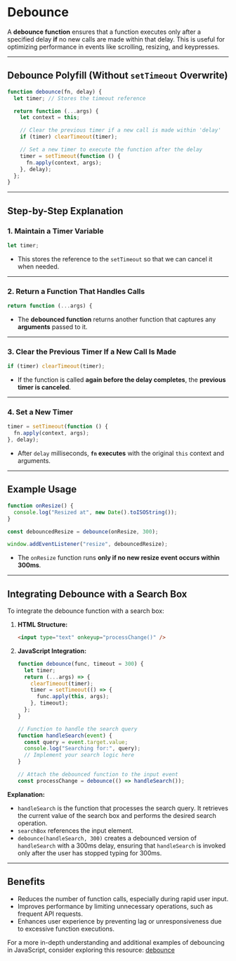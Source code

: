 # Debounce

A **debounce function** ensures that a function executes only after a specified delay **if** no new calls are made within that delay. This is useful for optimizing performance in events like scrolling, resizing, and keypresses.

---

## **Debounce Polyfill (Without `setTimeout` Overwrite)**

```js
function debounce(fn, delay) {
  let timer; // Stores the timeout reference

  return function (...args) {
    let context = this;

    // Clear the previous timer if a new call is made within 'delay'
    if (timer) clearTimeout(timer);

    // Set a new timer to execute the function after the delay
    timer = setTimeout(function () {
      fn.apply(context, args);
    }, delay);
  };
}
```

---

## **Step-by-Step Explanation**

### **1. Maintain a Timer Variable**

```js
let timer;
```

- This stores the reference to the `setTimeout` so that we can cancel it when needed.

---

### **2. Return a Function That Handles Calls**

```js
return function (...args) {
```

- The **debounced function** returns another function that captures any **arguments** passed to it.

---

### **3. Clear the Previous Timer If a New Call Is Made**

```js
if (timer) clearTimeout(timer);
```

- If the function is called **again before the delay completes**, the **previous timer is canceled**.

---

### **4. Set a New Timer**

```js
timer = setTimeout(function () {
  fn.apply(context, args);
}, delay);
```

- After `delay` milliseconds, **`fn` executes** with the original `this` context and arguments.

---

## **Example Usage**

```js
function onResize() {
  console.log("Resized at", new Date().toISOString());
}

const debouncedResize = debounce(onResize, 300);

window.addEventListener("resize", debouncedResize);
```

- The `onResize` function runs **only if no new resize event occurs within 300ms**.

---

## Integrating Debounce with a Search Box

To integrate the debounce function with a search box:

1. **HTML Structure:**

   ```html
   <input type="text" onkeyup="processChange()" />
   ```

2. **JavaScript Integration:**

   ```javascript
   function debounce(func, timeout = 300) {
     let timer;
     return (...args) => {
       clearTimeout(timer);
       timer = setTimeout(() => {
         func.apply(this, args);
       }, timeout);
     };
   }

   // Function to handle the search query
   function handleSearch(event) {
     const query = event.target.value;
     console.log("Searching for:", query);
     // Implement your search logic here
   }

   // Attach the debounced function to the input event
   const processChange = debounce(() => handleSearch());
   ```

**Explanation:**

- `handleSearch` is the function that processes the search query. It retrieves the current value of the search box and performs the desired search operation.
- `searchBox` references the input element.
- `debounce(handleSearch, 300)` creates a debounced version of `handleSearch` with a 300ms delay, ensuring that `handleSearch` is invoked only after the user has stopped typing for 300ms.

---

## Benefits

- Reduces the number of function calls, especially during rapid user input.
- Improves performance by limiting unnecessary operations, such as frequent API requests.
- Enhances user experience by preventing lag or unresponsiveness due to excessive function executions.

For a more in-depth understanding and additional examples of debouncing in JavaScript, consider exploring this resource: [debounce](https://www.freecodecamp.org/news/javascript-debounce-example/?utm_source=chatgpt.com)

